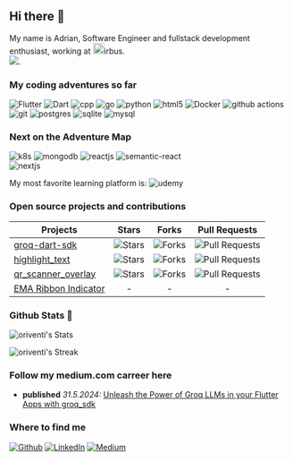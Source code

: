 ## Hi there 👋 

My name is Adrian, Software Engineer and fullstack development enthusiast, working at <img src="https://companieslogo.com/img/orig/AIR.PA-9f3a3975.png?t=1633337949" width="20"/>irbus. <br/>
<img src="https://visitor-badge.laobi.icu/badge?page_id=oriventi"/>. 

### My coding adventures so far
<p>
  <img alt="Flutter" src="https://img.shields.io/badge/Flutter-02569B?style=for-the-badge&logo=flutter&logoColor=white"/>
  <img alt="Dart" src="https://img.shields.io/badge/Dart-0175C2?style=for-the-badge&logo=dart&logoColor=white"/>
  <img alt="cpp" src="https://img.shields.io/badge/C%2B%2B-00599C?style=for-the-badge&logo=c%2B%2B&logoColor=white"/>
  <img alt="go" src="https://img.shields.io/badge/Go-00ADD8?style=for-the-badge&logo=go&logoColor=white"/>
  <img alt="python" src="https://img.shields.io/badge/Python-FFD43B?style=for-the-badge&logo=python&logoColor=blue"/>
  <img alt="html5" src="https://img.shields.io/badge/-HTML5-E34F26?style=for-the-badge&logo=html5&logoColor=white" /> 
  <img alt="Docker" src="https://img.shields.io/badge/-Docker-46a2f1?style=for-the-badge&logo=docker&logoColor=white" />
  <img alt="github actions" src="https://img.shields.io/badge/-Github_Actions-2088FF?style=for-the-badge&logo=github-actions&logoColor=white" />
  <img alt="git" src="https://img.shields.io/badge/-Git-F05032?style=for-the-badge&logo=git&logoColor=white" /> 
  <img alt="postgres" src="https://img.shields.io/badge/PostgreSQL-316192?style=for-the-badge&logo=postgresql&logoColor=white"/>
  <img alt="sqlite" src="https://img.shields.io/badge/Sqlite-003B57?style=for-the-badge&logo=sqlite&logoColor=white"/>
  <img alt="mysql" src="https://img.shields.io/badge/MySQL-005C84?style=for-the-badge&logo=mysql&logoColor=white"/>
</p>

### Next on the Adventure Map
<p>
  <img alt="k8s" src="https://img.shields.io/badge/kubernetes-326ce5.svg?&style=for-the-badge&logo=kubernetes&logoColor=white"/>
  <img alt="mongodb" src="https://img.shields.io/badge/MongoDB-4EA94B?style=for-the-badge&logo=mongodb&logoColor=white"/>
  <img alt="reactjs" src="https://img.shields.io/badge/React-20232A?style=for-the-badge&logo=react&logoColor=61DAFB"/>
  <img alt="semantic-react" src="https://img.shields.io/badge/semantic%20ui%20react-35BDB2?style=for-the-badge&logo=semanticuireact&logoColor=white"/> <br/>
  <img alt="nextjs" src="https://img.shields.io/badge/next%20js-000000?style=for-the-badge&logo=nextdotjs&logoColor=white"/>
</p>

My most favorite learning platform is: <img alt="udemy" src="https://img.shields.io/badge/Udemy-EC5252?style=for-the-badge&logo=Udemy&logoColor=white"/>

### Open source projects and contributions
|Projects|Stars|Forks|Pull Requests|
|--------|:---:|:---:|:-----------:|
|<a href="https://github.com/oriventi/groq-dart-sdk">groq-dart-sdk</a>|<img alt="Stars" src="https://img.shields.io/github/stars/oriventi/groq-dart-sdk?style=flat-square&labelColor=343b41"/>|<img alt="Forks" src="https://img.shields.io/github/forks/oriventi/groq-dart-sdk?style=flat-square&labelColor=343b41"/>|<img alt="Pull Requests" src="https://img.shields.io/github/issues-pr/oriventi/groq-dart-sdk?style=flat-square&labelColor=343b41"/>|
|<a href="https://github.com/desconexo/highlight_text">highlight_text</a>|<img alt="Stars" src="https://img.shields.io/github/stars/desconexo/highlight_text?style=flat-square&labelColor=343b41"/>|<img alt="Forks" src="https://img.shields.io/github/forks/desconexo/highlight_text?style=flat-square&labelColor=343b41"/>|<img alt="Pull Requests" src="https://img.shields.io/github/issues-pr/desconexo/highlight_text?style=flat-square&labelColor=343b41"/>|
|<a href="https://github.com/Govind-S-B/qr_scanner_overlay">qr_scanner_overlay</a>|<img alt="Stars" src="https://img.shields.io/github/stars/Govind-S-B/qr_scanner_overlay?style=flat-square&labelColor=343b41"/>|<img alt="Forks" src="https://img.shields.io/github/forks/Govind-S-B/qr_scanner_overlay?style=flat-square&labelColor=343b41"/>|<img alt="Pull Requests" src="https://img.shields.io/github/issues-pr/Govind-S-B/qr_scanner_overlay?style=flat-square&labelColor=343b41"/>|
|<a href="https://www.tradingview.com/v/A8jUBKFm/">EMA Ribbon Indicator</a>| - | - | - |

### Github Stats 🚀
![oriventi's Stats](https://github-readme-stats.vercel.app/api?username=oriventi&theme=vue-dark&show_icons=true&hide_border=true&count_private=true)

![oriventi's Streak](https://github-readme-streak-stats.herokuapp.com/?user=oriventi&theme=vue-dark&hide_border=true)

### Follow my medium.com carreer here

-  **published** *31.5.2024:*  <a href="https://medium.com/@oriventi.privat/unleash-the-power-of-groq-llms-in-your-flutter-apps-with-groq-sdk-5ce052bb17a7">Unleash the Power of Groq LLMs in your Flutter Apps with groq_sdk</a>

### Where to find me
<a href="https://github.com/oriventi" target="_blank"><img alt="Github" src="https://img.shields.io/badge/GitHub-%2312100E.svg?&style=for-the-badge&logo=Github&logoColor=white" /></a> <a href="https://www.linkedin.com/in/adrian-hillebrand-744014255/" target="_blank"><img alt="LinkedIn" src="https://img.shields.io/badge/linkedin-%230077B5.svg?&style=for-the-badge&logo=linkedin&logoColor=white" /></a> <a href="https://medium.com/@oriventi.privat" target="_blank"><img alt="Medium" src="https://img.shields.io/badge/medium-%2312100E.svg?&style=for-the-badge&logo=medium&logoColor=white" /></a>
